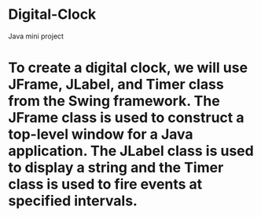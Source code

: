 # Digital-Clock
Java mini project
# To create a digital clock, we will use JFrame, JLabel, and Timer class from the Swing framework. The JFrame class is used to construct a top-level window for a Java application. The JLabel class is used to display a string and the Timer class is used to fire events at specified intervals.
